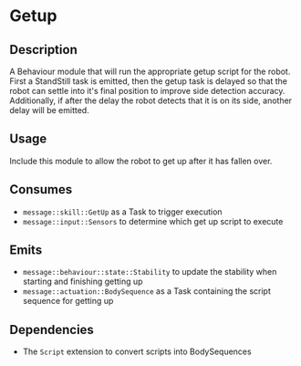 # Getup

## Description

A Behaviour module that will run the appropriate getup script for the robot. First a StandStill task is emitted, then the getup task is delayed so that the robot can settle into it's final position to improve side detection accuracy. Additionally, if after the delay the robot detects that it is on its side, another delay will be emitted.

## Usage

Include this module to allow the robot to get up after it has fallen over.

## Consumes

- `message::skill::GetUp` as a Task to trigger execution
- `message::input::Sensors` to determine which get up script to execute

## Emits

- `message::behaviour::state::Stability` to update the stability when starting and finishing getting up
- `message::actuation::BodySequence` as a Task containing the script sequence for getting up

## Dependencies

- The `Script` extension to convert scripts into BodySequences
